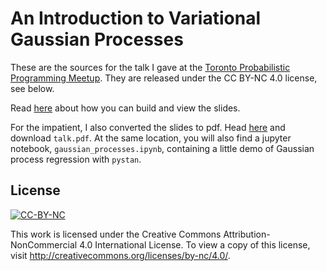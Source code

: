 # An Introduction to Variational Gaussian Processes

These are the sources for the talk I gave at the [Toronto Probabilistic Programming Meetup](http://www.meetup.com/Toronto-Probabilistic-Programming-Meetup/events/231728607/). They are released under the CC BY-NC 4.0 license, see below.

Read [here](https://github.com/tscholak/presentation_template) about how you can build and view the slides.

For the impatient, I also converted the slides to pdf. Head [here](https://github.com/suhailshergill/ProPL-meetup/tree/master/08_18_Variational_Gaussian_Proces) and download `talk.pdf`. At the same location, you will also find a jupyter notebook, `gaussian_processes.ipynb`, containing a little demo of Gaussian process regression with `pystan`.

## License
[![CC-BY-NC](http://mirrors.creativecommons.org/presskit/buttons/88x31/svg/by-nc.svg)](http://creativecommons.org/licenses/by-nc/4.0/)

This work is licensed under the Creative Commons Attribution-NonCommercial 4.0 International License. To view a copy of this license, visit http://creativecommons.org/licenses/by-nc/4.0/.

